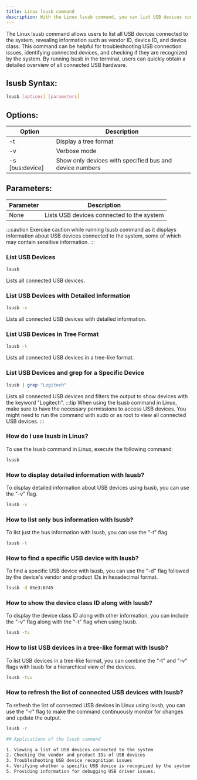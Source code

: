 ```yaml
---
title: Linux lsusb command
description: With the Linux lsusb command, you can list USB devices connected to your system, view their details, and troubleshoot connection issues.
---
```


The Linux lsusb command allows users to list all USB devices connected to the system, revealing information such as vendor ID, device ID, and device class. This command can be helpful for troubleshooting USB connection issues, identifying connected devices, and checking if they are recognized by the system. By running lsusb in the terminal, users can quickly obtain a detailed overview of all connected USB hardware.

## lsusb Syntax:
```bash
lsusb [options] [parameters]
```

## Options:
| Option       | Description                                       |
|--------------|---------------------------------------------------|
| -t           | Display a tree format                               |
| -v           | Verbose mode                                       |
| -s [bus:device]| Show only devices with specified bus and device numbers|

## Parameters:
| Parameter    | Description                                       |
|--------------|---------------------------------------------------|
| None         | Lists USB devices connected to the system          |

:::caution
Exercise caution while running lsusb command as it displays information about USB devices connected to the system, some of which may contain sensitive information.
:::

### List USB Devices
```bash
lsusb
```
Lists all connected USB devices.

### List USB Devices with Detailed Information
```bash
lsusb -v
```
Lists all connected USB devices with detailed information.

### List USB Devices in Tree Format
```bash
lsusb -t
```
Lists all connected USB devices in a tree-like format.

### List USB Devices and grep for a Specific Device
```bash
lsusb | grep "Logitech"
```
Lists all connected USB devices and filters the output to show devices with the keyword "Logitech".
:::tip
When using the lsusb command in Linux, make sure to have the necessary permissions to access USB devices. You might need to run the command with sudo or as root to view all connected USB devices.
:::

### How do I use lsusb in Linux?
To use the lsusb command in Linux, execute the following command:
```bash
lsusb
```

### How to display detailed information with lsusb?
To display detailed information about USB devices using lsusb, you can use the "-v" flag. 
```bash
lsusb -v
```

### How to list only bus information with lsusb?
To list just the bus information with lsusb, you can use the "-t" flag.
```bash
lsusb -t
```

### How to find a specific USB device with lsusb?
To find a specific USB device with lsusb, you can use the "-d" flag followed by the device's vendor and product IDs in hexadecimal format.
```bash
lsusb -d 05e3:0745
```

### How to show the device class ID along with lsusb?
To display the device class ID along with other information, you can include the "-v" flag along with the "-t" flag when using lsusb.
```bash
lsusb -tv
```

### How to list USB devices in a tree-like format with lsusb?
To list USB devices in a tree-like format, you can combine the "-t" and "-v" flags with lsusb for a hierarchical view of the devices.
```bash
lsusb -tvv
```

### How to refresh the list of connected USB devices with lsusb?
To refresh the list of connected USB devices in Linux using lsusb, you can use the "-r" flag to make the command continuously monitor for changes and update the output.
```bash
lsusb -r

## Applications of the lsusb command

1. Viewing a list of USB devices connected to the system
2. Checking the vendor and product IDs of USB devices
3. Troubleshooting USB device recognition issues
4. Verifying whether a specific USB device is recognized by the system
5. Providing information for debugging USB driver issues.